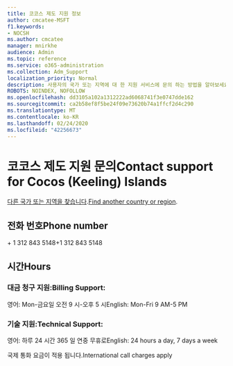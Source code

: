 ```yaml
---
title: 코코스 제도 지원 정보
author: cmcatee-MSFT
f1.keywords:
- NOCSH
ms.author: cmcatee
manager: mnirkhe
audience: Admin
ms.topic: reference
ms.service: o365-administration
ms.collection: Adm_Support
localization_priority: Normal
description: 사용자의 국가 또는 지역에 대 한 지원 서비스에 문의 하는 방법을 알아보세요.
ROBOTS: NOINDEX, NOFOLLOW
ms.openlocfilehash: dd3105a102a1312222ad6068741f3e0747dde162
ms.sourcegitcommit: ca2b58ef8f5be24f09e73620b74a1ffcf2d4c290
ms.translationtype: MT
ms.contentlocale: ko-KR
ms.lasthandoff: 02/24/2020
ms.locfileid: "42256673"
---
```

# <a name="contact-support-for-cocos-keeling-islands"></a><span data-ttu-id="bbaf1-103">코코스 제도 지원 문의</span><span class="sxs-lookup"><span data-stu-id="bbaf1-103">Contact support for Cocos (Keeling) Islands</span></span>

<span data-ttu-id="bbaf1-104">[다른 국가 또는 지역을 찾습니다](../contact-support-for-business-products.md).</span><span class="sxs-lookup"><span data-stu-id="bbaf1-104">[Find another country or region](../contact-support-for-business-products.md).</span></span>

## <a name="phone-number"></a><span data-ttu-id="bbaf1-105">전화 번호</span><span class="sxs-lookup"><span data-stu-id="bbaf1-105">Phone number</span></span>
<span data-ttu-id="bbaf1-106">+ 1 312 843 5148</span><span class="sxs-lookup"><span data-stu-id="bbaf1-106">+1 312 843 5148</span></span>

## <a name="hours"></a><span data-ttu-id="bbaf1-107">시간</span><span class="sxs-lookup"><span data-stu-id="bbaf1-107">Hours</span></span>
### <a name="billing-support"></a><span data-ttu-id="bbaf1-108">대금 청구 지원:</span><span class="sxs-lookup"><span data-stu-id="bbaf1-108">Billing Support:</span></span>

<span data-ttu-id="bbaf1-109">영어: Mon-금요일 오전 9 시-오후 5 시</span><span class="sxs-lookup"><span data-stu-id="bbaf1-109">English: Mon-Fri 9 AM-5 PM</span></span>

### <a name="technical-support"></a><span data-ttu-id="bbaf1-110">기술 지원:</span><span class="sxs-lookup"><span data-stu-id="bbaf1-110">Technical Support:</span></span>

<span data-ttu-id="bbaf1-111">영어: 하루 24 시간 365 일 연중 무휴로</span><span class="sxs-lookup"><span data-stu-id="bbaf1-111">English: 24 hours a day, 7 days a week</span></span>

<span data-ttu-id="bbaf1-112">국제 통화 요금이 적용 됩니다.</span><span class="sxs-lookup"><span data-stu-id="bbaf1-112">International call charges apply</span></span>
